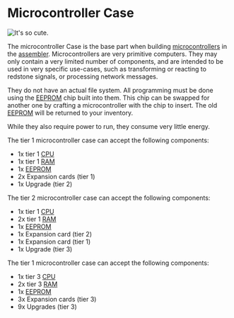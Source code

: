 # Microcontroller Case

![It's so cute.](oredict:oc:microcontrollerCase1)

The microcontroller Case is the base part when building [microcontrollers](../block/microcontroller.md) in the [assembler](../block/assembler.md). Microcontrollers are very primitive computers. They may only contain a very limited number of components, and are intended to be used in very specific use-cases, such as transforming or reacting to redstone signals, or processing network messages.

They do not have an actual file system. All programming must be done using the [EEPROM](eeprom.md) chip built into them. This chip can be swapped for another one by crafting a microcontroller with the chip to insert. The old [EEPROM](eeprom.md) will be returned to your inventory.

While they also require power to run, they consume very little energy.

The tier 1 microcontroller case can accept the following components:
- 1x tier 1 [CPU](cpu1.md)
- 1x tier 1 [RAM](ram1.md)
- 1x [EEPROM](eeprom.md)
- 2x Expansion cards (tier 1)
- 1x Upgrade (tier 2)

The tier 2 microcontroller case can accept the following components:
- 1x tier 1 [CPU](cpu1.md)
- 2x tier 1 [RAM](ram1.md)
- 1x [EEPROM](eeprom.md)
- 1x Expansion card (tier 2)
- 1x Expansion card (tier 1)
- 1x Upgrade (tier 3)

The tier 1 microcontroller case can accept the following components:
- 1x tier 3 [CPU](cpu3.md)
- 2x tier 3 [RAM](ram5.md)
- 1x [EEPROM](eeprom.md)
- 3x Expansion cards (tier 3)
- 9x Upgrades (tier 3)